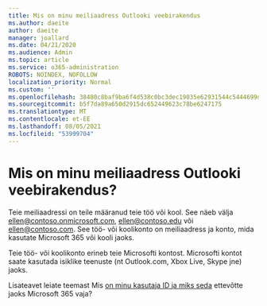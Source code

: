 ```yaml
---
title: Mis on minu meiliaadress Outlooki veebirakendus
ms.author: daeite
author: daeite
manager: joallard
ms.date: 04/21/2020
ms.audience: Admin
ms.topic: article
ms.service: o365-administration
ROBOTS: NOINDEX, NOFOLLOW
localization_priority: Normal
ms.custom: ''
ms.openlocfilehash: 38480c8baf9ba6f4d538c0bc3dec19035e62931544c5444699dab908f64d7f0f
ms.sourcegitcommit: b5f7da89a650d2915dc652449623c78be6247175
ms.translationtype: MT
ms.contentlocale: et-EE
ms.lasthandoff: 08/05/2021
ms.locfileid: "53999704"
---
```

# <a name="what-is-my-email-address-in-outlook-on-the-web"></a>Mis on minu meiliaadress Outlooki veebirakendus?

Teie meiliaadressi on teile määranud teie töö või kool. See näeb välja ellen@contoso.onmicrosoft.com, ellen@contoso.edu või ellen@contoso.com. See töö- või koolikonto on meiliaadress ja konto, mida kasutate Microsoft 365 või kooli jaoks.

Teie töö- või koolikonto erineb teie Microsofti kontost. Microsofti kontot saate kasutada isiklike teenuste (nt Outlook.com, Xbox Live, Skype jne) jaoks.

Lisateavet leiate teemast Mis [on minu kasutaja ID ja miks seda](https://support.office.com/article/37da662b-5da6-4b56-a091-2731b2ecc8b4) ettevõtte jaoks Microsoft 365 vaja?